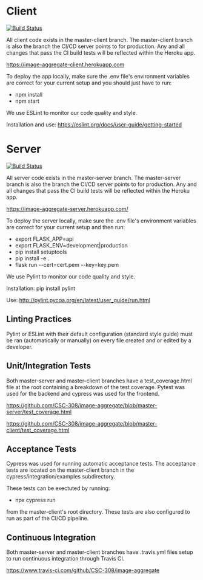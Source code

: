 # Client
[![Build Status](https://www.travis-ci.com/CSC-308/image-aggregate.png?branch=master-client)](https://www.travis-ci.com/CSC-308/image-aggregate)

All client code exists in the master-client branch. The master-client branch is
also the branch the CI/CD server points to for production. Any and all changes
that pass the CI build tests will be reflected within the Heroku app.

https://image-aggregate-client.herokuapp.com

To deploy the app locally, make sure the .env file's environment variables are
correct for your current setup and you should just have to run:

* npm install
* npm start

We use ESLint to monitor our code quality and style.

Installation and use: https://eslint.org/docs/user-guide/getting-started

# Server
[![Build Status](https://www.travis-ci.com/CSC-308/image-aggregate.png?branch=master-server)](https://www.travis-ci.com/CSC-308/image-aggregate)

All server code exists in the master-server branch. The master-server branch is
also the branch the CI/CD server points to for production. Any and all changes
that pass the CI build tests will be reflected within the Heroku app.

https://image-aggregate-server.herokuapp.com/

To deploy the server locally, make sure the .env file's environment variables
are correct for your current setup and then run:

* export FLASK_APP=api
* export FLASK_ENV=development|production
* pip install setuptools
* pip install -e .
* flask run --cert=cert.pem --key=key.pem

We use Pylint to monitor our code quality and style.

Installation: pip install pylint

Use: http://pylint.pycqa.org/en/latest/user_guide/run.html

## Linting Practices

Pylint or ESLint with their default configuration (standard style guide) must be ran (automatically or
manually) on every file created and or edited by a developer.

## Unit/Integration Tests

Both master-server and master-client branches have a test_coverage.html file at
the root containing a breakdown of the test coverage. Pytest was used for the
backend and cypress was used for the frontend.

https://github.com/CSC-308/image-aggregate/blob/master-server/test_coverage.html

https://github.com/CSC-308/image-aggregate/blob/master-client/test_coverage.html

## Acceptance Tests

Cypress was used for running automatic acceptance tests. The acceptance tests are
located on the master-client branch in the cypress/integration/examples subdirectory.

These tests can be exectuted by running:

* npx cypress run

from the master-client's root directory. These tests are also configured to run as part
of the CI/CD pipeline.

## Continuous Integration

Both master-server and master-client branches have .travis.yml files setup to
run continuous integration through Travis CI.

https://www.travis-ci.com/github/CSC-308/image-aggregate

